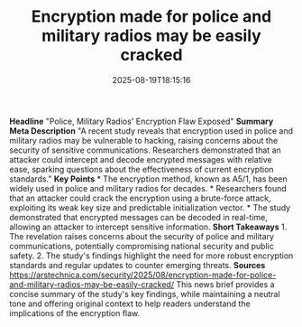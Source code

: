 ﻿---
title: "Encryption made for police and military radios may be easily cracked"
date: "2025-08-19T18:15:16"
category: "Markets"
summary: ""
slug: "encryption made for police and military radios may be easily"
source_urls:
  - "https://arstechnica.com/security/2025/08/encryption-made-for-police-and-military-radios-may-be-easily-cracked/"
seo:
  title: "Encryption made for police and military radios may be easily cracked | Hash n Hedge"
  description: ""
  keywords: ["news", "markets", "brief"]
---
**Headline** "Police, Military Radios' Encryption Flaw Exposed"  **Summary Meta Description** "A recent study reveals that encryption used in police and military radios may be vulnerable to hacking, raising concerns about the security of sensitive communications. Researchers demonstrated that an attacker could intercept and decode encrypted messages with relative ease, sparking questions about the effectiveness of current encryption standards."  **Key Points**  * The encryption method, known as A5/1, has been widely used in police and military radios for decades. * Researchers found that an attacker could crack the encryption using a brute-force attack, exploiting its weak key size and predictable initialization vector. * The study demonstrated that encrypted messages can be decoded in real-time, allowing an attacker to intercept sensitive information.  **Short Takeaways**  1. The revelation raises concerns about the security of police and military communications, potentially compromising national security and public safety. 2. The study's findings highlight the need for more robust encryption standards and regular updates to counter emerging threats.  **Sources** https://arstechnica.com/security/2025/08/encryption-made-for-police-and-military-radios-may-be-easily-cracked/  This news brief provides a concise summary of the study's key findings, while maintaining a neutral tone and offering original context to help readers understand the implications of the encryption flaw. 
